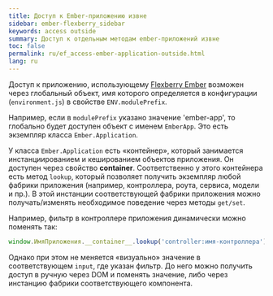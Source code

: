 ```yaml
---
title: Доступ к Ember-приложению извне
sidebar: ember-flexberry_sidebar
keywords: access outside
summary: Доступ к отдельным методам ember-приложений извне
toc: false
permalink: ru/ef_access-ember-application-outside.html
lang: ru
---
```


Доступ к приложению, использующему [Flexberry Ember](ef_landing_page.html) возможен через глобальный объект, имя которого определяется в конфигурации (`environment.js`) в свойстве `ENV.modulePrefix`.

Например, если в `modulePrefix` указано значение 'ember-app', то глобально будет доступен объект с именем `EmberApp`. Это есть экземпляр класса `Ember.Application`.

У класса `Ember.Application` есть «контейнер», который занимается инстанциированием и кешированием объектов приложения. Он доступен через свойство __container__. Соответственно у этого контейнера есть метод `lookup`, который позволяет получить экземпляр любой фабрики приложения (например, контроллера, роута, сервиса, модели и пр.). В этой инстанции соответствующей фабрики приложения можно получать/изменять необходимое поведение через методы `get/set`.
 
Например, фильтр в контроллере приложения динамически можно поменять так:

```javascript
window.ИмяПриложения.__container__.lookup('controller:имя-контроллера').set('filter', 'значение');
```
 
Однако при этом не меняется «визуально» значение в соответствующем `input`, где указан фильтр. До него можно получить доступ в ручную через DOM и поменять значение, либо через инстанцию фабрики соответствующего компонента.

